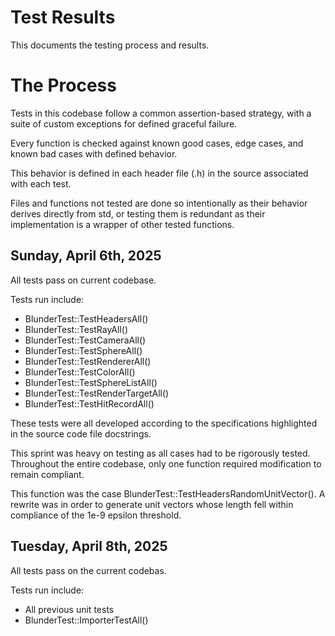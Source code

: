 # Test Results

This documents the testing process and results.

# The Process

Tests in this codebase follow a common assertion-based strategy, with a suite of custom exceptions for defined graceful
failure.

Every function is checked against known good cases, edge cases, and known bad cases with defined behavior.

This behavior is defined in each header file (.h) in the source associated with each test.

Files and functions not tested are done so intentionally as their behavior derives directly from std, or testing them is
redundant as their implementation is a wrapper of other tested functions.

## Sunday, April 6th, 2025

All tests pass on current codebase.

Tests run include:

- BlunderTest::TestHeadersAll()
- BlunderTest::TestRayAll()
- BlunderTest::TestCameraAll()
- BlunderTest::TestSphereAll()
- BlunderTest::TestRendererAll()
- BlunderTest::TestColorAll()
- BlunderTest::TestSphereListAll()
- BlunderTest::TestRenderTargetAll()
- BlunderTest::TestHitRecordAll()

These tests were all developed according to the specifications highlighted in the source code file docstrings.

This sprint was heavy on testing as all cases had to be rigorously tested. Throughout the entire codebase, only one
function required modification to remain compliant.

This function was the case BlunderTest::TestHeadersRandomUnitVector(). A rewrite was in order to generate unit vectors
whose length fell within compliance of the 1e-9 epsilon threshold.

## Tuesday, April 8th, 2025

All tests pass on the current codebas.

Tests run include:

- All previous unit tests
- BlunderTest::ImporterTestAll()
